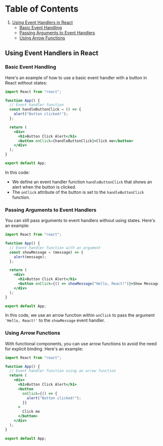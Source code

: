 # Table of Contents

1. [Using Event Handlers in React](#using-event-handlers-in-react)
   - [Basic Event Handling](#basic-event-handling)
   - [Passing Arguments to Event Handlers](#passing-arguments-to-event-handlers)
   - [Using Arrow Functions](#using-arrow-functions)

## Using Event Handlers in React

### Basic Event Handling

Here's an example of how to use a basic event handler with a button in React without states:

```jsx
import React from "react";

function App() {
  // Event handler function
  const handleButtonClick = () => {
    alert("Button clicked!");
  };

  return (
    <div>
      <h1>Button Click Alert</h1>
      <button onClick={handleButtonClick}>Click me</button>
    </div>
  );
}

export default App;
```

In this code:

- We define an event handler function `handleButtonClick` that shows an alert when the button is clicked.
- The `onClick` attribute of the button is set to the `handleButtonClick` function.

### Passing Arguments to Event Handlers

You can still pass arguments to event handlers without using states. Here's an example:

```jsx
import React from "react";

function App() {
  // Event handler function with an argument
  const showMessage = (message) => {
    alert(message);
  };

  return (
    <div>
      <h1>Button Click Alert</h1>
      <button onClick={() => showMessage("Hello, React!")}>Show Message</button>
    </div>
  );
}

export default App;
```

In this code, we use an arrow function within `onClick` to pass the argument `'Hello, React!'` to the `showMessage` event handler.

### Using Arrow Functions

With functional components, you can use arrow functions to avoid the need for explicit binding. Here's an example:

```jsx
import React from "react";

function App() {
  // Event handler function using an arrow function
  return (
    <div>
      <h1>Button Click Alert</h1>
      <button
        onClick={() => {
          alert("Button clicked!");
        }}
      >
        Click me
      </button>
    </div>
  );
}

export default App;
```
